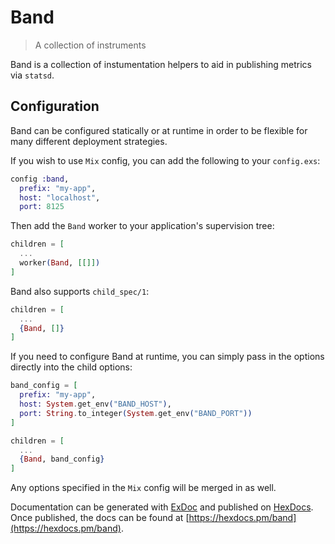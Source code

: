# Band

> A collection of instruments

Band is a collection of instumentation helpers to aid in publishing metrics via
`statsd`.

## Configuration

Band can be configured statically or at runtime in order to be flexible for many
different deployment strategies.

If you wish to use `Mix` config, you can add the following to your `config.exs`:

```ex
config :band,
  prefix: "my-app",
  host: "localhost",
  port: 8125
```

Then add the `Band` worker to your application's supervision tree:

```ex
children = [
  ...
  worker(Band, [[]])
]
```

Band also supports `child_spec/1`:

```ex
children = [
  ...
  {Band, []}
]
```

If you need to configure Band at runtime, you can simply pass in the options
directly into the child options:

```ex
band_config = [
  prefix: "my-app",
  host: System.get_env("BAND_HOST"),
  port: String.to_integer(System.get_env("BAND_PORT"))
]

children = [
  ...
  {Band, band_config}
]
```

Any options specified in the `Mix` config will be merged in as well.

Documentation can be generated with [ExDoc](https://github.com/elixir-lang/ex_doc)
and published on [HexDocs](https://hexdocs.pm). Once published, the docs
can be found at [https://hexdocs.pm/band](https://hexdocs.pm/band).

